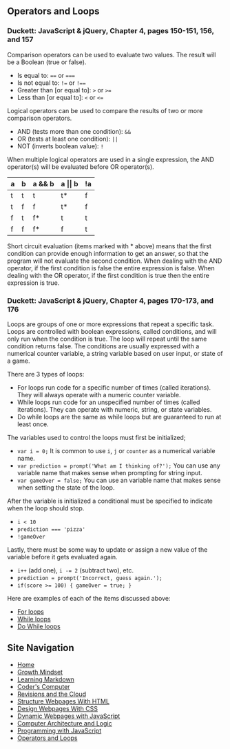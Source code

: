 ## Operators and Loops

### Duckett: JavaScript & jQuery, Chapter 4, pages 150-151, 156, and 157
Comparison operators can be used to evaluate two values. The result will be a Boolean (true or false).
- Is equal to: `==` or `===`
- Is not equal to: `!=` or `!==`
- Greater than [or equal to]: `>` or `>=`
- Less than [or equal to]: `<` or `<=`

Logical operators can be used to compare the results of two or more comparison operators.
- AND (tests more than one condition): `&&`
- OR (tests at least one condition): `||`
- NOT (inverts boolean value): `!`

When multiple logical operators are used in a single expression, the AND operator(s) will be evaluated before OR operator(s).

| a | b | a && b | a \|\| b | !a |
|---|---|--------|--------|----|
| t | t |   t    |   t*   | f  |
| t | f |   f    |   t*   | f  |
| f | t |   f*   |   t    | t  |
| f | f |   f*   |   f    | t  |

Short circuit evaluation (items marked with * above) means that the first condition can provide enough information to get an answer, so that the program will not evaluate the second condition. When dealing with the AND operator, if the first condition is false the entire expression is false. When dealing with the OR operator, if the first condition is true then the entire expression is true.

### Duckett: JavaScript & jQuery, Chapter 4, pages 170-173, and 176
Loops are groups of one or more expressions that repeat a specific task. Loops are controlled with boolean expressions, called conditions, and will only run when the condition is true. The loop will repeat until the same condition returns false. The conditions are usually expressed with a numerical counter variable, a string variable based on user input, or state of a game.

There are 3 types of loops:
- For loops run code for a specific number of times (called iterations). They will always operate with a numeric counter variable.
- While loops run code for an unspecified number of times (called iterations). They can operate with numeric, string, or state variables.
- Do while loops are the same as while loops but are guaranteed to run at least once. 

The variables used to control the loops must first be initialized;
- `var i = 0;` It is common to use `i`, `j` or `counter` as a numerical variable name.
- `var prediction = prompt('What am I thinking of?');` You can use any variable name that makes sense when prompting for string input.
- `var gameOver = false;` You can use an variable name that makes sense when setting the state of the loop.

After the variable is initialized a conditional must be specified to indicate when the loop should stop.
- `i < 10`
- `prediction === 'pizza'`
- `!gameOver`

Lastly, there must be some way to update or assign a new value of the variable before it gets evaluated again.
- `i++` (add one), `i -= 2` (subtract two), etc.
- `prediction = prompt('Incorrect, guess again.');`
- `if(score >= 100) { gameOver = true; }`

Here are examples of each of the items discussed above:
- [For loops](https://repl.it/@mlhauschildt/JavaScript-For-Loops#script.js)
- [While loops](https://repl.it/@mlhauschildt/JavaScript-While-Loops#script.js)
- [Do While loops](https://repl.it/@mlhauschildt/JavaScript-Do-While-Loops#script.js)

## Site Navigation
- [Home](README.md)
- [Growth Mindset](GROWTH_MINDSET.md)
- [Learning Markdown](LEARNING_MARKDOWN.md)
- [Coder's Computer](CODERS_COMPUTER.md)
- [Revisions and the Cloud](REVISIONS_AND_THE_CLOUD.md)
- [Structure Webpages With HTML](STRUCTURE_WEBPAGES_WITH_HTML.md)
- [Design Webpages With CSS](DESIGN_WEBPAGES_WITH_CSS.md)
- [Dynamic Webpages with JavaScript](DYNAMIC_WEBPAGES_WITH_JAVASCRIPT.md)
- [Computer Architecture and Logic](COMPUTER_ARCHITECTURE_AND_LOGIC.md)
- [Programming with JavaScript](PROGRAMMING_WITH_JAVASCRIPT.md)
- [Operators and Loops](OPERATORS_AND_LOOPS.md)